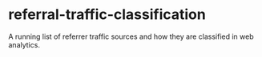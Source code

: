 # referral-traffic-classification
A running list of referrer traffic sources and how they are classified in web analytics.
